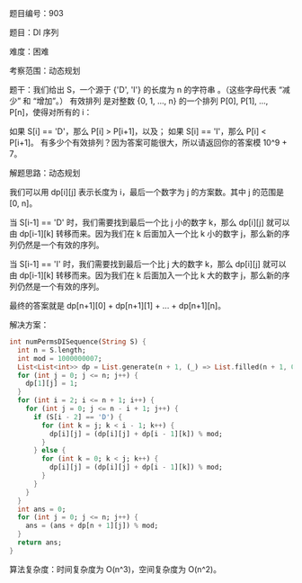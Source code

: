 题目编号：903

题目：DI 序列

难度：困难

考察范围：动态规划

题干：我们给出 S，一个源于 {'D', 'I'} 的长度为 n 的字符串 。（这些字母代表 “减少” 和 “增加”。）
有效排列 是对整数 {0, 1, ..., n} 的一个排列 P[0], P[1], ..., P[n]，使得对所有的 i：

如果 S[i] == 'D'，那么 P[i] > P[i+1]，以及；
如果 S[i] == 'I'，那么 P[i] < P[i+1]。
有多少个有效排列？因为答案可能很大，所以请返回你的答案模 10^9 + 7。

解题思路：动态规划

我们可以用 dp[i][j] 表示长度为 i，最后一个数字为 j 的方案数。其中 j 的范围是 [0, n]。

当 S[i-1] == 'D' 时，我们需要找到最后一个比 j 小的数字 k，那么 dp[i][j] 就可以由 dp[i-1][k] 转移而来。因为我们在 k 后面加入一个比 k 小的数字 j，那么新的序列仍然是一个有效的序列。

当 S[i-1] == 'I' 时，我们需要找到最后一个比 j 大的数字 k，那么 dp[i][j] 就可以由 dp[i-1][k] 转移而来。因为我们在 k 后面加入一个比 k 大的数字 j，那么新的序列仍然是一个有效的序列。

最终的答案就是 dp[n+1][0] + dp[n+1][1] + ... + dp[n+1][n]。

解决方案：

```dart
int numPermsDISequence(String S) {
  int n = S.length;
  int mod = 1000000007;
  List<List<int>> dp = List.generate(n + 1, (_) => List.filled(n + 1, 0));
  for (int j = 0; j <= n; j++) {
    dp[1][j] = 1;
  }
  for (int i = 2; i <= n + 1; i++) {
    for (int j = 0; j <= n - i + 1; j++) {
      if (S[i - 2] == 'D') {
        for (int k = j; k < i - 1; k++) {
          dp[i][j] = (dp[i][j] + dp[i - 1][k]) % mod;
        }
      } else {
        for (int k = 0; k < j; k++) {
          dp[i][j] = (dp[i][j] + dp[i - 1][k]) % mod;
        }
      }
    }
  }
  int ans = 0;
  for (int j = 0; j <= n; j++) {
    ans = (ans + dp[n + 1][j]) % mod;
  }
  return ans;
}
```

算法复杂度：时间复杂度为 O(n^3)，空间复杂度为 O(n^2)。